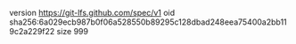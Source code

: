 version https://git-lfs.github.com/spec/v1
oid sha256:6a029ecb987b0f06a528550b89295c128dbad248eea75400a2bb119c2a229f22
size 999

